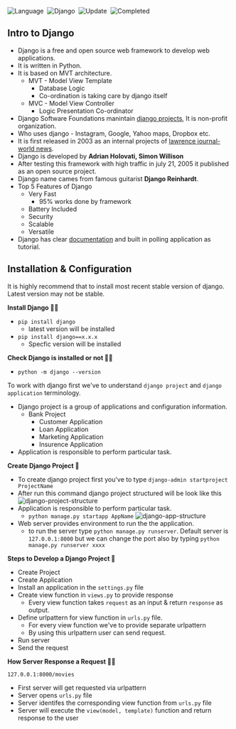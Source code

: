 ![Language](https://img.shields.io/badge/Language-Python_3.10-important)&nbsp;
![Django](https://img.shields.io/badge/Framework-Django_2.2-important)&nbsp;
![Update](https://img.shields.io/badge/Last%20Update-September%2009,%202022-brightgreen)&nbsp;
![Completed](https://img.shields.io/badge/Watched_till-52-important)&nbsp;

## Intro to Django

* Django is a free and open source web framework to develop web applications.
* It is written in Python.
* It is based on MVT architecture.
    * MVT - Model View Template
        * Database Logic 
        * Co-ordination is taking care by django itself
    * MVC - Model View Controller
        * Logic Presentation Co-ordinator
* Django Software Foundations manintain [django projects](https://www.djangoproject.com/), It is non-profit organization.
* Who uses django - Instagram, Google, Yahoo maps, Dropbox etc.
* It is first released in 2003 as an internal projects of [lawrence journal-world news](https://www2.ljworld.com/).
* Django is developed by **Adrian Holovati, Simon Willison**
* After testing this framework with high traffic in july 21, 2005 it published as an open source project.
* Django name cames from famous guitarist **Django Reinhardt**.
* Top 5 Features of Django
    * Very Fast
        * 95% works done by framework
    * Battery Included
    * Security
    * Scalable
    * Versatile
* Django has clear [documentation](https://docs.djangoproject.com/en/4.1/) and built in polling application as tutorial.

## Installation & Configuration

It is highly recommend that to install most recent stable version of django. Latest version may not be stable.

**Install Django 🤞🏻**

* `pip install django`
    * latest version will be installed
* `pip install django==x.x.x`
    * Specfic version will be installed

**Check Django is installed or not 🤞🏻**

* `python -m django --version`

To work with django first we've to understand  `django project` and `django application` terminology.

* Django project is a group of applications and configuration information.
    * Bank Project
        * Customer Application
        * Loan Application
        * Marketing Application
        * Insurence Application
* Application is responsible to perform particular task.

**Create Django Project 🤞**

* To create django project first you've to type `django-admin startproject ProjectName`
* After run this command django project structured will be look like this
    ![django-project-structure](https://cutt.ly/VCxYFjz)
* Application is responsible to perform particular task.
    * `python manage.py startapp AppName`
    ![django-app-structure](https://cutt.ly/6CYaiCq)
* Web server provides environment to run the the application.
    * to run the server type `python manage.py runserver`. Default server is `127.0.0.1:8000` but we can change the port also by typing `python manage.py runserver xxxx`

**Steps to Develop a Django Project 🤞**

* Create Project
* Create Application
* Install an application in the `settings.py` file
* Create view function in `views.py` to provide response
    * Every view function takes `request` as an input & return `response` as output.
* Define urlpattern for view function in `urls.py` file.
    * For every view function we've to provide separate urlpattern
    * By using this urlpattern user can send request.
* Run server
* Send the request

**How Server Response a Request 🤞🏻**

`127.0.0.1:8000/movies`

* First server will get requested via urlpattern
* Server opens `urls.py` file
* Server identifes the corresponding view function from `urls.py` file
* Server will execute the `view(model, template)` function and return response to the user 
